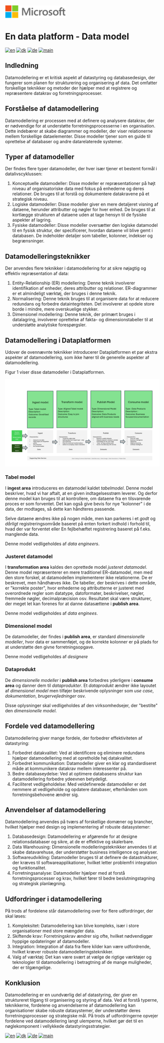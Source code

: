 ![microsoft](../images/microsoft.png)

# En data platform - Data model

[![en](https://img.shields.io/badge/lang-en-blue.svg)](DataModel.md)
[![dk](https://img.shields.io/badge/lang-dk-red.svg)](DataModel-da.md)
[![de](https://img.shields.io/badge/lang-de-yellow.svg)](DataModel-de.md)
[![main](https://img.shields.io/badge/main-document-green.svg)](../README.md)

## Indledning

Datamodellering er et kritisk aspekt af datastyring og databasedesign, der fungerer som planen for strukturering og organisering af data. Det omfatter forskellige teknikker og metoder
der hjælper med at registrere og repræsentere datakrav og forretningsprocesser.

## Forståelse af datamodellering
Datamodellering er processen med at definere og analysere datakrav, der er nødvendige for at understøtte forretningsprocesserne i en organisation. Dette indebærer at skabe diagrammer og modeller, der viser relationerne mellem forskellige dataelementer. Disse modeller tjener som en guide til oprettelse af databaser og andre datarelaterede systemer.

## Typer af datamodeller
Der findes flere typer datamodeller, der hver især tjener et bestemt formål i datalivscyklussen:
1) Konceptuelle datamodeller: Disse modeller er repræsentationer på højt niveau af organisatoriske data med fokus på enhederne og deres relationer. De bruges til at forstå og dokumentere datakravene på et strategisk niveau.
2) Logiske datamodeller: Disse modeller giver en mere detaljeret visning af dataene, herunder attributter og nøgler for hver enhed. De bruges til at kortlægge strukturen af dataene uden at tage hensyn til de fysiske aspekter af lagring.
3) Fysiske datamodeller: Disse modeller oversætter den logiske datamodel til en fysisk struktur, der specificerer, hvordan dataene vil blive gemt i databasen. De indeholder detaljer som tabeller, kolonner, indekser og begrænsninger.

## Datamodelleringsteknikker

Der anvendes flere teknikker i datamodellering for at sikre nøjagtig og effektiv repræsentation af data:

1) Entity-Relationship (ER) modellering: Denne teknik involverer identifikation af enheder, deres attributter og relationer. ER-diagrammer er et almindeligt værktøj, der bruges i denne teknik.
2) Normalisering: Denne teknik bruges til at organisere data for at reducere redundans og forbedre dataintegriteten. Det involverer at opdele store borde i mindre, mere overskuelige stykker.
3) Dimensionel modellering: Denne teknik, der primært bruges i datalagring, involverer oprettelse af fakta- og dimensionstabeller til at understøtte analytiske forespørgsler.

## Datamodellering i Dataplatformen

Udover de ovennævnte teknikker introducerer Dataplatformen et par ekstra aspekter af datamodellering, som ikke hører til de generelle aspekter af datamodellering.

Figur 1 viser disse datamodeller i Dataplatformen.

![Figur1](../images/danish/Slide13.png)

### Tabel model

I **ingest area**  introduceres  en datamodel kaldet *tabelmodel*. Denne model beskriver, hvad vi har aftalt, at en given indtagelsesstrøm leverer. Og derfor denne model
kan bruges til at kontrollere, om dataene fra en tilsvarende proces er som forventet. Det kan også give bevis for nye "kolonner" i de data, der modtages, så dette kan
håndteres passende.

Selve dataene ændres ikke på nogen måde, men kan parkeres i et *godt* og *dårligt* registreringsområde baseret på enten forkert indhold i forhold til, hvad der var forventet eller 
En fejlbehæftet registrering baseret på f.eks. manglende data.

Denne model vedligeholdes af *data engineers*.

### Justeret datamodel

I **transformation area** kaldes den oprettede model *justeret datamodel*. Denne model repræsenterer en mere traditionel ER-datamodel, men med den store forskel, at datamodellen
implementerer ikke relationerne. De er beskrevet, men håndhæves ikke. De tabeller, der beskrives i dette område, er "korrekte poster", hvor enhederne og attributterne er justeret med
overordnede regler som datatype, datoformater, beskrivelser, nøgler, fremmede nøgler, decimalpræcision osv. Resultatet skal være strukturer, der meget let kan forenes for at danne 
datasættene i **publish area**.

Denne model vedligeholdes af *data enginees*.

### Dimensionel model

De datamodeller, der findes i **publish area**, er standard *dimensionelle modeller*, hvor data er sammenføjet, og de korrekte kolonner er på plads for at understøtte den givne forretningsopgave.

Denne model vedligeholdes af *designere*

### Dataprodukt

De *dimensionelle modeller* i **publish area** forbedres yderligere i **consume area** og danner dem til *dataprodukter*. Et *dataprodukt* ændrer ikke layoutet af *dimensionel model*
men tilføjer beskrivende oplysninger som *use case*, *dokumentation*, *brugervejledninger* osv.

Disse oplysninger skal vedligeholdes af den virksomhedsejer, der "bestilte" den *dimensionelle model*.

## Fordele ved datamodellering

Datamodellering giver mange fordele, der forbedrer effektiviteten af datastyring:

1) Forbedret datakvalitet: Ved at identificere og eliminere redundans hjælper datamodellering med at opretholde høj datakvalitet.
2) Forbedret kommunikation: Datamodeller giver en klar og standardiseret måde at kommunikere datakrav mellem interessenter på.
3) Bedre databaseydelse: Ved at optimere databasens struktur kan datamodellering forbedre ydeevnen betydeligt.
4) Faciliteret vedligeholdelse: Med veldefinerede datamodeller er det nemmere at vedligeholde og opdatere databaser, efterhånden som forretningsbehovene ændrer sig.

## Anvendelser af datamodellering

Datamodellering anvendes på tværs af forskellige domæner og brancher, hvilket hjælper med design og implementering af robuste datasystemer:

1) Databasedesign: Datamodellering er afgørende for at designe relationsdatabaser og sikre, at de er effektive og skalerbare.
2) Data Warehousing: Dimensionelle modelleringsteknikker anvendes til at skabe datavarehuse, der understøtter business intelligence og analyser.
3) Softwareudvikling: Datamodeller bruges til at definere de datastrukturer, der kræves til softwareapplikationer, hvilket letter problemfri integration og funktionalitet.
4) Forretningsanalyse: Datamodeller hjælper med at forstå forretningsprocesser og krav, hvilket fører til bedre beslutningstagning og strategisk planlægning.

## Udfordringer i datamodellering

På trods af fordelene står datamodellering over for flere udfordringer, der skal løses:

1) Kompleksitet: Datamodellering kan blive kompleks, især i store organisationer med store mængder data.
2) Skiftende krav: Forretningskrav ændrer sig ofte, hvilket nødvendiggør hyppige opdateringer af datamodeller.
3) Integration: Integration af data fra flere kilder kan være udfordrende, hvilket kræver robuste datamodelleringsteknikker.
4) Valg af værktøj: Det kan være svært at vælge de rigtige værktøjer og teknologier til datamodellering i betragtning af de mange muligheder, der er tilgængelige.

## Konklusion

Datamodellering er en uundværlig del af datastyring, der giver en struktureret tilgang til organisering og styring af data. Ved at forstå typerne, teknikkerne, fordelene og anvendelserne af datamodellering kan organisationer skabe robuste datasystemer, der understøtter deres forretningsprocesser og strategiske mål. På trods af udfordringerne opvejer fordelene ved datamodellering langt ulemperne, hvilket gør det til en nøglekomponent i vellykkede datastyringsstrategier.

[![en](https://img.shields.io/badge/lang-en-blue.svg)](DataModel.md)
[![dk](https://img.shields.io/badge/lang-dk-red.svg)](DataModel-da.md)
[![de](https://img.shields.io/badge/lang-de-yellow.svg)](DataModel-de.md)
[![main](https://img.shields.io/badge/main-document-green.svg)](../README.md)